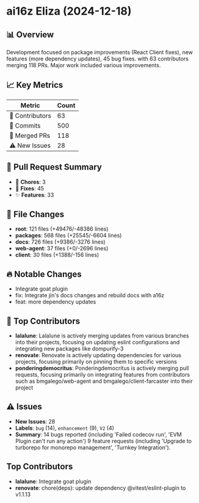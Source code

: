 # ai16z Eliza (2024-12-18)
    
## 📊 Overview
Development focused on package improvements (React Client fixes), new features (more dependency updates), 45 bug fixes. with 63 contributors merging 118 PRs. Major work included various improvements.

## 📈 Key Metrics
| Metric | Count |
|---------|--------|
| 👥 Contributors | 63 |
| 📝 Commits | 500 |
| 🔄 Merged PRs | 118 |
| ⚠️ New Issues | 28 |

## 🔄 Pull Request Summary
- 🧹 **Chores**: 3
- 🐛 **Fixes**: 45
- ✨ **Features**: 33

## 📁 File Changes
- **root**: 121 files (+49476/-48386 lines)
- **packages**: 568 files (+25545/-6604 lines)
- **docs**: 726 files (+9386/-3276 lines)
- **web-agent**: 37 files (+0/-2696 lines)
- **client**: 30 files (+1388/-156 lines)

## 🔥 Notable Changes
- Integrate goat plugin
- fix: Integrate jin's docs changes and rebuild docs with a16z
- feat: more dependency updates

## 👥 Top Contributors
- **lalalune**: Lalalune is actively merging updates from various branches into their projects, focusing on updating eslint configurations and integrating new packages like dompurify-3
- **renovate**: Renovate is actively updating dependencies for various projects, focusing primarily on pinning them to specific versions
- **ponderingdemocritus**: Ponderingdemocritus is actively merging pull requests, focusing primarily on integrating features from contributors such as bmgalego/web-agent and bmgalego/client-farcaster into their project

## ⚠️ Issues
- **New Issues**: 28
- **Labels**: `bug` (14), `enhancement` (9), `V2` (4)
- **Summary**: 14 bugs reported (including 'Failed codecov run', 'EVM Plugin can't run any action') 9 feature requests (including 'Upgrade to turborepo for monorepo management', 'Turnkey Integration').

## Top Contributors
- **lalalune**: Integrate goat plugin
- **renovate**: chore(deps): update dependency @vitest/eslint-plugin to v1.1.13